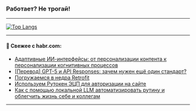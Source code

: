 ### Работает? Не трогай!

---
<!--
#### 🛠️ Technical stack:

![Java](https://img.shields.io/badge/Java-informational?logo=Oracle&style=flat&logoColor=white&color=FF4500)
![Kotlin](https://img.shields.io/badge/Kotlin-informational?logo=Kotlin&style=flat&logoColor=white&color=774D97)
![TS](https://img.shields.io/badge/TypeScript-informational?logo=typeScript&style=flat&logoColor=black&color=017acc)
![Python](https://img.shields.io/badge/Python-informational?logo=Python&style=flat&logoColor=black&color=ffdd54) <br>
![Spring](https://img.shields.io/badge/Spring-informational?logo=Spring&style=flat&logoColor=white&color=6DB33F) 
![SpringBoot](https://img.shields.io/badge/SpringBoot-informational?logo=SpringBoot&style=flat&logoColor=white&color=6DB33F)
![Nest](https://img.shields.io/badge/NestJS-informational?logo=NestJS&style=flat&logoColor=white&color=E0234E) 
![NodeJS](https://img.shields.io/badge/NodeJS-informational?logo=node.js&style=flat&logoColor=white&color=70A760)<br>
![PostgreSQL](https://img.shields.io/badge/PostgreSQL-informational?logo=PostgreSQL&style=flat&logoColor=white&color=DAA520)
![MongoDB](https://img.shields.io/badge/MongoDB-informational?logo=MongoDB&style=flat&logoColor=white&color=870000)
![Apache](https://img.shields.io/badge/Apache-informational?logo=apache&style=flat&logoColor=white&color=f74e28)

___ 
-->

<!--- #### 🛠️ : --->

[![Top Langs](https://github-readme-stats-82jvfl3w3-advtsettinggmailcoms-projects.vercel.app/api/top-langs/?username=zloylis&langs_count=10&hide_title=true&title_color=e6edf3&size_weight=0.5&count_weight=0.5&layout=compact&hide_progress=true&hide_border=true&theme=dracula&hide=css,makefile,cmake)](https://github.com/zloylis)

<!---


####  :octocat:&nbsp;&nbsp; Статистика:

![GitHub stats](https://github-readme-stats-u2qms2cxw-advtsettinggmailcoms-projects.vercel.app/api?username=zloylis&show_icons=true&hide_border=true&theme=dracula&title_color=e6edf3&include_all_commits=true&count_private=true&hide_rank=false&hide_title=true&rank_icon=github)
-->
---

#### 💬 Свежее с habr.com:

<!-- BLOG-POST-LIST:START -->
- [Адаптивные ИИ-интерфейсы: от персонализации контента к персонализации когнитивных процессов](https://habr.com/ru/articles/952476/?utm_source=habrahabr&utm_medium=rss&utm_campaign=952476)
- [[Перевод] GPT-5 и API Responses: зачем нужен ещё один стандарт?](https://habr.com/ru/articles/951244/?utm_source=habrahabr&utm_medium=rss&utm_campaign=951244)
- [Погружаемся в недра Retrofit](https://habr.com/ru/companies/alfa/articles/947908/?utm_source=habrahabr&utm_medium=rss&utm_campaign=947908)
- [Используем Рутокен ЭЦП для авторизации на сайте](https://habr.com/ru/articles/952448/?utm_source=habrahabr&utm_medium=rss&utm_campaign=952448)
- [Как с помощью локальной LLM автоматизировать рутину и облегчить жизнь себе и коллегам](https://habr.com/ru/companies/avito/articles/950926/?utm_source=habrahabr&utm_medium=rss&utm_campaign=950926)
<!-- BLOG-POST-LIST:END -->

---
